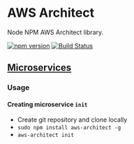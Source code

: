 # AWS Architect
Node NPM AWS Architect library.

[![npm version](https://badge.fury.io/js/aws-architect.svg)](https://badge.fury.io/js/aws-architect)
[![Build Status](https://travis-ci.org/wparad/AWS-Architect.svg?branch=master)](https://travis-ci.org/wparad/AWS-Architect)

## [Microservices](./docs/microservices/index.md)

### Usage

#### Creating microservice `init`

* Create git repository and clone locally
* `sudo npm install aws-architect -g`
* `aws-architect init`
